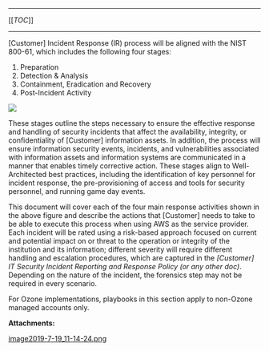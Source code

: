   

  

|    |    |    |    |
| --- | --- | --- | --- |

  

* * *

[[_TOC_]]

* * *

  

\[Customer\] Incident Response (IR) process will be aligned with the NIST 800-61, which includes the following four stages:

1.  Preparation
2.  Detection & Analysis
3.  Containment, Eradication and Recovery
4.  Post-Incident Activity

 ![](/.attachments/DK-Security/image2019-7-19_11-14-24.png)

These stages outline the steps necessary to ensure the effective response and handling of security incidents that affect the availability, integrity, or confidentiality of \[Customer\] information assets. In addition, the process will ensure information security events, incidents, and vulnerabilities associated with information assets and information systems are communicated in a manner that enables timely corrective action. These stages align to Well-Architected best practices, including the identification of key personnel for incident response, the pre-provisioning of access and tools for security personnel, and running game day events.

This document will cover each of the four main response activities shown in the above figure and describe the actions that \[Customer\] needs to take to be able to execute this process when using AWS as the service provider. Each incident will be rated using a risk-based approach focused on current and potential impact on or threat to the operation or integrity of the institution and its information; different severity will require different handling and escalation procedures, which are captured in the _\[Customer\] IT Security Incident Reporting and Response Policy (or any other doc)_. Depending on the nature of the incident, the forensics step may not be required in every scenario.

  

For Ozone implementations, playbooks in this section apply to non-Ozone managed accounts only.

 **Attachments:** 


[image2019-7-19_11-14-24.png](/.attachments/DK-Security/image2019-7-19_11-14-24.png)
